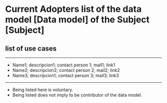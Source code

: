# Current Adopters list of the data model [Data model] of the Subject [Subject]

## list of use cases
___
- Name1; descripcion1; contact person 1; mail1; link1
- Name2; descripcion2; contact person 2; mail2; link2
- Name3; descripcion1; contact person 3; mail3; link3
___
* Being listed here is voluntary. 
* Being listed does not imply to be contributor of the data model.
